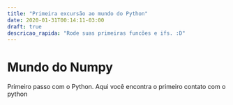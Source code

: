 ```yaml
---
title: "Primeira excursão ao mundo do Python"
date: 2020-01-31T00:14:11-03:00
draft: true
descricao_rapida: "Rode suas primeiras funcões e ifs. :D"
---
```



# Mundo do Numpy

Primeiro passo com o Python. Aqui você encontra o primeiro contato com o python